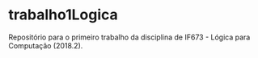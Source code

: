 # trabalho1Logica
Repositório para o primeiro trabalho da disciplina de IF673 - Lógica para Computação (2018.2).
